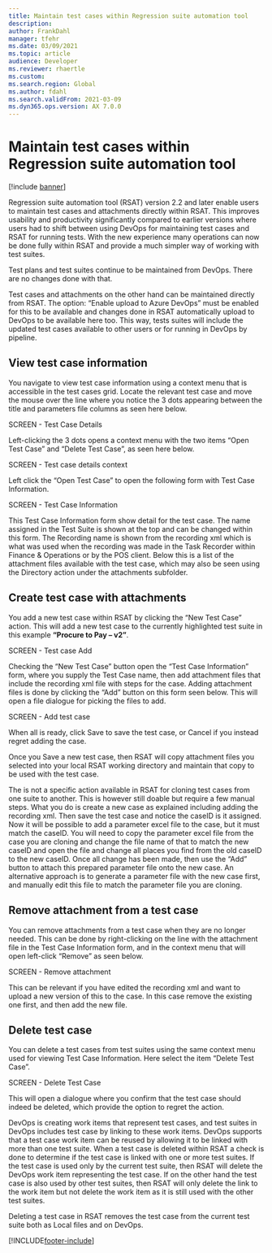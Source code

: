 ```yaml
---
title: Maintain test cases within Regression suite automation tool
description: 
author: FrankDahl
manager: tfehr
ms.date: 03/09/2021
ms.topic: article
audience: Developer
ms.reviewer: rhaertle
ms.custom:
ms.search.region: Global
ms.author: fdahl
ms.search.validFrom: 2021-03-09
ms.dyn365.ops.version: AX 7.0.0
---
```


# Maintain test cases within Regression suite automation tool

[!include [banner](../../includes/banner.md)]

Regression suite automation tool (RSAT) version 2.2 and later enable users to maintain test cases and attachments directly within RSAT. This improves usability and productivity significantly compared to earlier versions where users had to shift between using DevOps for maintaining test cases and RSAT for running tests. With the new experience many operations can now be done fully within RSAT and provide a much simpler way of working with test suites.

Test plans and test suites continue to be maintained from DevOps. There are no changes done with that.

Test cases and attachments on the other hand can be maintained directly from RSAT. The option: “Enable upload to Azure DevOps” must be enabled for this to be available and changes done in RSAT automatically upload to DevOps to be available here too. This way, tests suites will include the updated test cases available to other users or for running in DevOps by pipeline.

## View test case information

You navigate to view test case information using a context menu that is accessible in the test cases grid. Locate the relevant test case and move the mouse over the line where you notice the 3 dots appearing between the title and parameters file columns as seen here below.

SCREEN - Test Case Details

Left-clicking the 3 dots opens a context menu with the two items “Open Test Case” and “Delete Test Case”, as seen here below.

SCREEN - Test case details context

Left click the “Open Test Case” to open the following form with Test Case Information.

SCREEN - Test Case Information

This Test Case Information form show detail for the test case. The name assigned in the Test Suite is shown at the top and can be changed within this form. The Recording name is shown from the recording xml which is what was used when the recording was made in the Task Recorder within Finance & Operations or by the POS client. Below this is a list of the attachment files available with the test case, which may also be seen using the Directory action under the attachments subfolder.

## Create test case with attachments

You add a new test case within RSAT by clicking the “New Test Case” action. This will add a new test case to the currently highlighted test suite in this example **“Procure to Pay – v2”**.

SCREEN - Test case Add

Checking the “New Test Case” button open the “Test Case Information” form, where you supply the Test Case name, then add attachment files that include the recording xml file with steps for the case. Adding attachment files is done by clicking the “Add” button on this form seen below. This will open a file dialogue for picking the files to add.

SCREEN - Add test case

When all is ready, click Save to save the test case, or Cancel if you instead regret adding the case.

Once you Save a new test case, then RSAT will copy attachment files you selected into your local RSAT working directory and maintain that copy to be used with the test case.

The is not a specific action available in RSAT for cloning test cases from one suite to another. This is however still doable but require a few manual steps. What you do is create a new case as explained including adding the recording xml. Then save the test case and notice the caseID is it assigned. Now it will be possible to add a parameter excel file to the case, but it must match the caseID. You will need to copy the parameter excel file from the case you are cloning and change the file name of that to match the new caseID and open the file and change all places you find from the old caseID to the new caseID. Once all change has been made, then use the “Add” button to attach this prepared parameter file onto the new case. An alternative approach is to generate a parameter file with the new case first, and manually edit this file to match the parameter file you are cloning.

## Remove attachment from a test case

You can remove attachments from a test case when they are no longer needed. This can be done by right-clicking on the line with the attachment file in the Test Case Information form, and in the context menu that will open left-click “Remove” as seen below.

SCREEN - Remove attachment

This can be relevant if you have edited the recording xml and want to upload a new version of this to the case. In this case remove the existing one first, and then add the new file.

## Delete test case

You can delete a test cases from test suites using the same context menu used for viewing Test Case Information. Here select the item “Delete Test Case”.

SCREEN - Delete Test Case

This will open a dialogue where you confirm that the test case should indeed be deleted, which provide the option to regret the action.

DevOps is creating work items that represent test cases, and test suites in DevOps includes test case by linking to these work items. DevOps supports that a test case work item can be reused by allowing it to be linked with more than one test suite. When a test case is deleted within RSAT a check is done to determine if the test case is linked with one or more test suites. If the test case is used only by the current test suite, then RSAT will delete the DevOps work item representing the test case. If on the other hand the test case is also used by other test suites, then RSAT will only delete the link to the work item but not delete the work item as it is still used with the other test suites.

Deleting a test case in RSAT removes the test case from the current test suite both as Local files and on DevOps.


[!INCLUDE[footer-include](../../../../includes/footer-banner.md)]
